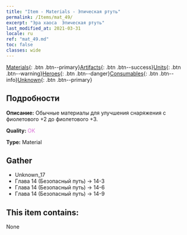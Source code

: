 ```yaml
---
title: "Item - Materials - Эпическая ртуть"
permalink: /Items/mat_49/
excerpt: "Эра хаоса  Эпическая ртуть"
last_modified_at: 2021-03-31
locale: ru
ref: "mat_49.md"
toc: false
classes: wide
---
```

 [Materials](/ru/Items/){: .btn .btn--primary}[Artifacts](/ru/Items/Artifacts/){: .btn .btn--success}[Units](/ru/Items/Units/){: .btn .btn--warning}[Heroes](/ru/Items/Heroes/){: .btn .btn--danger}[Consumables](/ru/Items/Consumables/){: .btn .btn--info}[Unknown](/ru/Items/Unknown/){: .btn .btn--primary}

## Подробности
 **Описание:** Обычные материалы для улучшения снаряжения c фиолетового +2 до фиолетового +3.

 **Quality:** <span style="color: #DA70D6">OK</span>

 **Type:** Material

## Gather

*    Unknown_17 
*    Глава 14 (Безопасный путь) -> 14-3 
*    Глава 14 (Безопасный путь) -> 14-6 
*    Глава 14 (Безопасный путь) -> 14-9 

## This item contains:

  None

